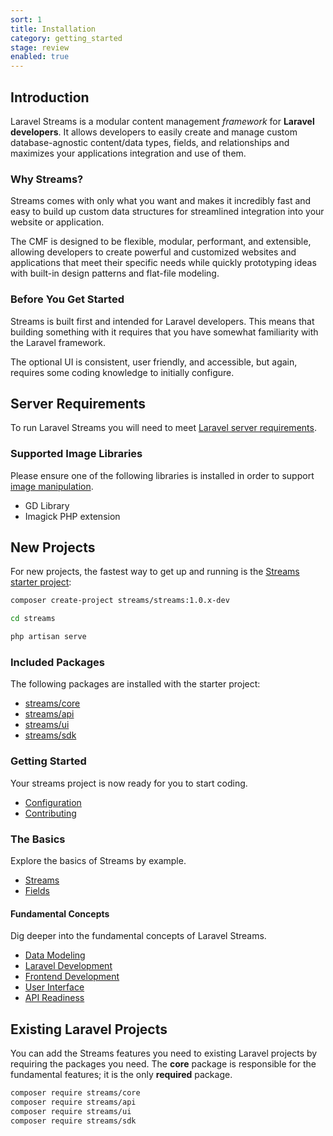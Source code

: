 ```yaml
---
sort: 1
title: Installation
category: getting_started
stage: review
enabled: true
---
```


## Introduction

Laravel Streams is a modular content management *framework* for **Laravel developers**. It allows developers to easily create and manage custom database-agnostic content/data types, fields, and relationships and maximizes your applications integration and use of them.

### Why Streams?

Streams comes with only what you want and makes it incredibly fast and easy to build up custom data structures for streamlined integration into your website or application.

The CMF is designed to be flexible, modular, performant, and extensible, allowing developers to create powerful and customized websites and applications that meet their specific needs while quickly prototyping ideas with built-in design patterns and flat-file modeling.

### Before You Get Started

Streams is built first and intended for Laravel developers. This means that building something with it requires that you have somewhat familiarity with the Laravel framework.

The optional UI is consistent, user friendly, and accessible, but again, requires some coding knowledge to initially configure.

## Server Requirements
    
To run Laravel Streams you will need to meet [Laravel server requirements](https://laravel.com/docs/deployment#server-requirements).

### Supported Image Libraries

Please ensure one of the following libraries is installed in order to support [image manipulation](/docs/images).

- GD Library
- Imagick PHP extension


## New Projects

For new projects, the fastest way to get up and running is the [Streams starter project](/packages/streams/streams):

```bash
composer create-project streams/streams:1.0.x-dev

cd streams

php artisan serve
```

### Included Packages

The following packages are installed with the starter project:

- [streams/core](/packages/streams/core)
- [streams/api](/packages/streams/api)
- [streams/ui](/packages/streams/ui)
- [streams/sdk](/packages/streams/sdk)

<!-- ### Dev Packages

The following development tools are also included:

- [Streams Testing](/docs/testing) -->

### Getting Started

Your streams project is now ready for you to start coding.

- [Configuration](configuration)
- [Contributing](contributing)


### The Basics

Explore the basics of Streams by example.

- [Streams](streams)
- [Fields](fields)

#### Fundamental Concepts

Dig deeper into the fundamental concepts of Laravel Streams. 

- [Data Modeling](streams)
- [Laravel Development](core)
- [Frontend Development](frontend)
- [User Interface](ui)
- [API Readiness](api)

## Existing Laravel Projects

You can add the Streams features you need to existing Laravel projects by requiring the packages you need. The **core** package is responsible for the fundamental features; it is the only **required** package.

```bash
composer require streams/core
composer require streams/api
composer require streams/ui
composer require streams/sdk
```
